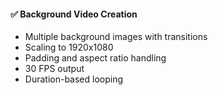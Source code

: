 #### ✅ Background Video Creation

- Multiple background images with transitions
- Scaling to 1920x1080
- Padding and aspect ratio handling
- 30 FPS output
- Duration-based looping
